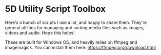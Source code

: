 # 5D Utility Script Toolbox

Here's a bunch of scripts I use a lot, and happy to share them.  They're general utilities for managing and sorting media files such as images, videos and audio.
Hope this helps!

These are built for Windows OS, and heavily relies on ffmpeg and imagemagick.  You can install them here: https://ffmpeg.org/download.html
